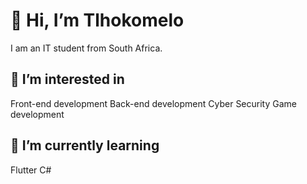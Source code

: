 # 👋 Hi, I’m Tlhokomelo
I am an IT student from South Africa.
## 👀 I’m interested in
Front-end development
Back-end development
Cyber Security
Game development
## 🌱 I’m currently learning
Flutter
C#

